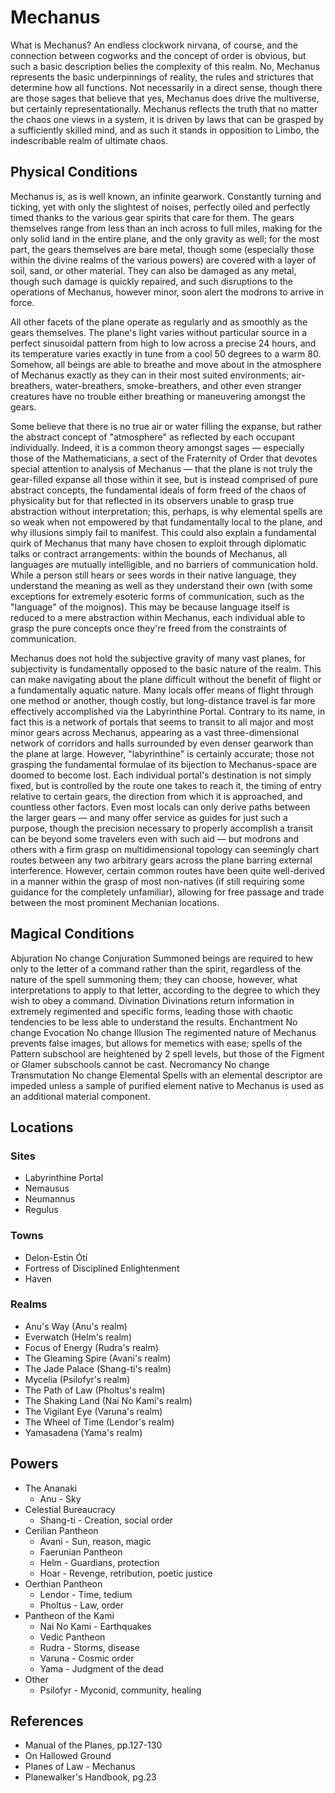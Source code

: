 # Mechanus
What is Mechanus? An endless clockwork nirvana, of course, and the connection between cogworks and the concept of order is obvious, but such a basic description belies the complexity of this realm. No, Mechanus represents the basic underpinnings of reality, the rules and strictures that determine how all functions. Not necessarily in a direct sense, though there are those sages that believe that yes, Mechanus does drive the multiverse, but certainly representationally. Mechanus reflects the truth that no matter the chaos one views in a system, it is driven by laws that can be grasped by a sufficiently skilled mind, and as such it stands in opposition to Limbo, the indescribable realm of ultimate chaos.


## Physical Conditions
Mechanus is, as is well known, an infinite gearwork. Constantly turning and ticking, yet with only the slightest of noises, perfectly oiled and perfectly timed thanks to the various gear spirits that care for them. The gears themselves range from less than an inch across to full miles, making for the only solid land in the entire plane, and the only gravity as well; for the most part, the gears themselves are bare metal, though some (especially those within the divine realms of the various powers) are covered with a layer of soil, sand, or other material. They can also be damaged as any metal, though such damage is quickly repaired, and such disruptions to the operations of Mechanus, however minor, soon alert the modrons to arrive in force.

All other facets of the plane operate as regularly and as smoothly as the gears themselves. The plane's light varies without particular source in a perfect sinusoidal pattern from high to low across a precise 24 hours, and its temperature varies exactly in tune from a cool 50 degrees to a warm 80. Somehow, all beings are able to breathe and move about in the atmosphere of Mechanus exactly as they can in their most suited environments; air-breathers, water-breathers, smoke-breathers, and other even stranger creatures have no trouble either breathing or maneuvering amongst the gears.

Some believe that there is no true air or water filling the expanse, but rather the abstract concept of "atmosphere" as reflected by each occupant individually. Indeed, it is a common theory amongst sages — especially those of the Mathematicians, a sect of the Fraternity of Order that devotes special attention to analysis of Mechanus — that the plane is not truly the gear-filled expanse all those within it see, but is instead comprised of pure abstract concepts, the fundamental ideals of form freed of the chaos of physicality but for that reflected in its observers unable to grasp true abstraction without interpretation; this, perhaps, is why elemental spells are so weak when not empowered by that fundamentally local to the plane, and why illusions simply fail to manifest. This could also explain a fundamental quirk of Mechanus that many have chosen to exploit through diplomatic talks or contract arrangements: within the bounds of Mechanus, all languages are mutually intelligible, and no barriers of communication hold. While a person still hears or sees words in their native language, they understand the meaning as well as they understand their own (with some exceptions for extremely esoteric forms of communication, such as the "language" of the moignos). This may be because language itself is reduced to a mere abstraction within Mechanus, each individual able to grasp the pure concepts once they're freed from the constraints of communication.

Mechanus does not hold the subjective gravity of many vast planes, for subjectivity is fundamentally opposed to the basic nature of the realm. This can make navigating about the plane difficult without the benefit of flight or a fundamentally aquatic nature. Many locals offer means of flight through one method or another, though costly, but long-distance travel is far more effectively accomplished via the Labyrinthine Portal. Contrary to its name, in fact this is a network of portals that seems to transit to all major and most minor gears across Mechanus, appearing as a vast three-dimensional network of corridors and halls surrounded by even denser gearwork than the plane at large. However, "labyrinthine" is certainly accurate; those not grasping the fundamental formulae of its bijection to Mechanus-space are doomed to become lost. Each individual portal's destination is not simply fixed, but is controlled by the route one takes to reach it, the timing of entry relative to certain gears, the direction from which it is approached, and countless other factors. Even most locals can only derive paths between the larger gears — and many offer service as guides for just such a purpose, though the precision necessary to properly accomplish a transit can be beyond some travelers even with such aid — but modrons and others with a firm grasp on multidimensional topology can seemingly chart routes between any two arbitrary gears across the plane barring external interference. However, certain common routes have been quite well-derived in a manner within the grasp of most non-natives (if still requiring some guidance for the completely unfamiliar), allowing for free passage and trade between the most prominent Mechanian locations.


## Magical Conditions
Abjuration	No change
Conjuration	Summoned beings are required to hew only to the letter of a command rather than the spirit, regardless of the nature of the spell summoning them; they can choose, however, what interpretations to apply to that letter, according to the degree to which they wish to obey a command.
Divination	Divinations return information in extremely regimented and specific forms, leading those with chaotic tendencies to be less able to understand the results.
Enchantment	No change
Evocation	No change
Illusion	The regimented nature of Mechanus prevents false images, but allows for memetics with ease; spells of the Pattern subschool are heightened by 2 spell levels, but those of the Figment or Glamer subschools cannot be cast.
Necromancy	No change
Transmutation	No change
Elemental	Spells with an elemental descriptor are impeded unless a sample of purified element native to Mechanus is used as an additional material component.


## Locations
### Sites
- Labyrinthine Portal
- Nemausus
- Neumannus
- Regulus
### Towns
- Delon-Estin Ótí
- Fortress of Disciplined Enlightenment
- Haven
### Realms
- Anu's Way (Anu's realm)
- Everwatch (Helm's realm)
- Focus of Energy (Rudra's realm)
- The Gleaming Spire (Avani's realm)
- The Jade Palace (Shang-ti's realm)
- Mycelia (Psilofyr's realm)
- The Path of Law (Pholtus's realm)
- The Shaking Land (Nai No Kami's realm)
- The Vigilant Eye (Varuna's realm)
- The Wheel of Time (Lendor's realm)
- Yamasadena (Yama's realm)


## Powers
- The Ananaki
	- Anu - Sky
- Celestial Bureaucracy
	- Shang-ti - Creation, social order
- Cerilian Pantheon
	- Avani - Sun, reason, magic
	- Faerunian Pantheon
	- Helm - Guardians, protection
	- Hoar - Revenge, retribution, poetic justice
- Oerthian Pantheon
	- Lendor - Time, tedium
	- Pholtus - Law, order
- Pantheon of the Kami
	- Nai No Kami - Earthquakes
	- Vedic Pantheon
	- Rudra - Storms, disease
	- Varuna - Cosmic order
	- Yama - Judgment of the dead
- Other
	- Psilofyr - Myconid, community, healing


## References
- Manual of the Planes, pp.127-130
- On Hallowed Ground
- Planes of Law - Mechanus
- Planewalker's Handbook, pg.23